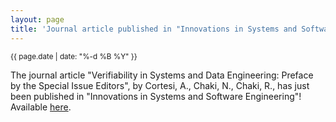 ```yaml
---
layout: page
title: 'Journal article published in "Innovations in Systems and Software Engineering"!'
---
```


<small>{{ page.date | date: "%-d %B %Y" }}</small>

The journal article "Verifiability in Systems and Data Engineering: Preface by the Special Issue Editors", by Cortesi, A., Chaki, N., Chaki, R., has just been published in "Innovations in Systems and Software Engineering"! Available [here](https://doi.org/10.1007/s11334-021-00405-7).
